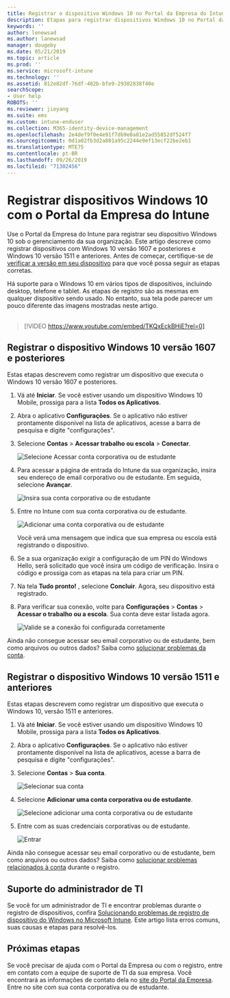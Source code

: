 ```yaml
---
title: Registrar o dispositivo Windows 10 no Portal da Empresa do Intune | Microsoft Docs
description: Etapas para registrar dispositivos Windows 10 no Portal da Empresa do Intune
keywords: ''
author: lenewsad
ms.author: lanewsad
manager: dougeby
ms.date: 05/21/2019
ms.topic: article
ms.prod: ''
ms.service: microsoft-intune
ms.technology: ''
ms.assetid: 812e82df-76df-402b-bfe9-29302838f40e
searchScope:
- User help
ROBOTS: ''
ms.reviewer: jieyang
ms.suite: ems
ms.custom: intune-enduser
ms.collection: M365-identity-device-management
ms.openlocfilehash: 2e4def9f0e4e91f7db9e0a81e2ad55852df524f7
ms.sourcegitcommit: 0d1a02fb3d2a801a95c2244e9ef13ecf22be2eb1
ms.translationtype: MTE75
ms.contentlocale: pt-BR
ms.lasthandoff: 09/26/2019
ms.locfileid: "71302456"
---
```

# <a name="enroll-windows-10-devices-with-intune-company-portal"></a>Registrar dispositivos Windows 10 com o Portal da Empresa do Intune

Use o Portal da Empresa do Intune para registrar seu dispositivo Windows 10 sob o gerenciamento da sua organização. Este artigo descreve como registrar dispositivos com Windows 10 versão 1607 e posteriores e Windows 10 versão 1511 e anteriores. Antes de começar, certifique-se de [verificar a versão em seu dispositivo](windows-enrollment-company-portal.md#find-windows-10-version-number) para que você possa seguir as etapas corretas.  

Há suporte para o Windows 10 em vários tipos de dispositivos, incluindo desktop, telefone e tablet. As etapas de registro são as mesmas em qualquer dispositivo sendo usado. No entanto, sua tela pode parecer um pouco diferente das imagens mostradas neste artigo.  
</br>
> [!VIDEO https://www.youtube.com/embed/TKQxEckBHiE?rel=0]

## <a name="enroll-windows-10-version-1607-and-later-device"></a>Registrar o dispositivo Windows 10 versão 1607 e posteriores 
Estas etapas descrevem como registrar um dispositivo que executa o Windows 10 versão 1607 e posteriores.  

1. Vá até **Iniciar**. Se você estiver usando um dispositivo Windows 10 Mobile, prossiga para a lista **Todos os Aplicativos**.

2. Abra o aplicativo **Configurações**. Se o aplicativo não estiver prontamente disponível na lista de aplicativos, acesse a barra de pesquisa e digite "configurações".

3. Selecione **Contas** > **Acessar trabalho ou escola** > **Conectar**.  


    ![Selecione Acessar conta corporativa ou de estudante](./media/w10-enroll-rs1-connect-to-work-or-school.png)  

4. Para acessar a página de entrada do Intune da sua organização, insira seu endereço de email corporativo ou de estudante. Em seguida, selecione **Avançar**.  


   ![Insira sua conta corporativa ou de estudante](./media/w10-enroll-rs1-set-up-work-or-school-account.png)  

5. Entre no Intune com sua conta corporativa ou de estudante.  


    ![Adicionar uma conta corporativa ou de estudante](./media/w10-enroll-rs1-enter-your-credentials.png)  

    Você verá uma mensagem que indica que sua empresa ou escola está registrando o dispositivo.

6. Se a sua organização exigir a configuração de um PIN do Windows Hello, será solicitado que você insira um código de verificação. Insira o código e prossiga com as etapas na tela para criar um PIN.  

7. Na tela **Tudo pronto!** , selecione **Concluir**. Agora, seu dispositivo está registrado.  

8. Para verificar sua conexão, volte para **Configurações** > **Contas** > **Acessar o trabalho ou a escola**.  Sua conta deve estar listada agora.  


    ![Valide se a conexão foi configurada corretamente](./media/w10-enroll-rs1-validate-successful-enrollment.png)  

Ainda não consegue acessar seu email corporativo ou de estudante, bem como arquivos ou outros dados? Saiba como [solucionar problemas da conta](troubleshoot-your-windows-10-device-windows.md#troubleshooting-steps-to-follow-if-you-see-access-work-or-school).  

## <a name="enroll-windows-10-version-1511-and-earlier-device"></a>Registrar o dispositivo Windows 10 versão 1511 e anteriores  
Estas etapas descrevem como registrar um dispositivo que executa o Windows 10, versão 1511 e anteriores.  

1. Vá até **Iniciar**. Se você estiver usando um dispositivo Windows 10 Mobile, prossiga para a lista **Todos os Aplicativos**.

2. Abra o aplicativo **Configurações**. Se o aplicativo não estiver prontamente disponível na lista de aplicativos, acesse a barra de pesquisa e digite "configurações".

3. Selecione **Contas** > **Sua conta**.  


    ![Selecionar sua conta](./media/W10-enroll-2-accounts-your-account.png)  

5. Selecione **Adicionar uma conta corporativa ou de estudante**.  


    ![Selecione adicionar uma conta corporativa ou de estudante](./media/w10-enroll-3-add-work-school-acct.png)  

6. Entre com as suas credenciais corporativas ou de estudante.  


    ![Entrar](./media/W10-enroll-4-sign-in.png)  

Ainda não consegue acessar seu email corporativo ou de estudante, bem como arquivos ou outros dados? Saiba como [solucionar problemas relacionados à conta](troubleshoot-your-windows-10-device-windows.md#troubleshooting-steps-to-follow-if-you-see-your-account) durante o registro.  

## <a name="it-administrator-support"></a>Suporte do administrador de TI   

Se você for um administrador de TI e encontrar problemas durante o registro de dispositivos, confira [Solucionando problemas de registro de dispositivo do Windows no Microsoft Intune](https://support.microsoft.com/help/4469913). Este artigo lista erros comuns, suas causas e etapas para resolvê-los. 

## <a name="next-steps"></a>Próximas etapas  
Se você precisar de ajuda com o Portal da Empresa ou com o registro, entre em contato com a equipe de suporte de TI da sua empresa. Você encontrará as informações de contato dela no [site do Portal da Empresa](https://go.microsoft.com/fwlink/?linkid=2010980). Entre no site com sua conta corporativa ou de estudante.  

 

